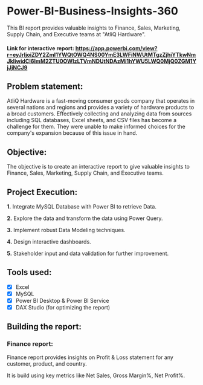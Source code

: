 # Power-BI-Business-Insights-360
This BI report provides valuable insights to Finance, Sales, Marketing, Supply Chain, and Executive teams at "AtliQ Hardware".
#### Link for interactive report: https://app.powerbi.com/view?r=eyJrIjoiZDY2ZmI1YWQtOWQ4NS00YmE3LWFiNWUtMTgzZjhiYTkwNmJkIiwidCI6ImM2ZTU0OWIzLTVmNDUtNDAzMi1hYWU5LWQ0MjQ0ZGM1YjJjNCJ9

## Problem statement: 
AtliQ Hardware is a fast-moving consumer goods company that operates in several nations and regions and provides a variety of hardware products to a broad customers. Effectively collecting and analyzing data from sources including SQL databases, Excel sheets, and CSV files has become a challenge for them. They were unable to make informed choices for the company's expansion because of this issue in hand.

## Objective: 
The objective is to create an interactive report to give valuable insights to Finance, Sales, Marketing, Supply Chain, and Executive teams.

## Project Execution:

 **1.** Integrate MySQL Database with Power BI to retrieve Data.
 
 **2.** Explore the data and transform the data using Power Query.
 
 **3.** Implement robust Data Modeling techniques.
 
 **4.** Design interactive dashboards.
 
 **5.** Stakeholder input and data validation for further improvement.

## Tools used:

- [x] Excel
- [x] MySQL
- [x] Power BI Desktop & Power BI Service
- [x] DAX Studio (for optimizing the report)

##  Building the report:

### Finance report:
Finance report provides insights on Profit & Loss statement for any customer, product, and country. 

It is build using key metrics like Net Sales, Gross Margin%, Net Profit%.



      

